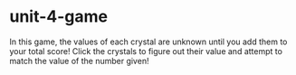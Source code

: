# unit-4-game
In this game, the values of each crystal are unknown until you add them to your total score! Click the crystals to figure out their value and attempt to match the value of the number given!
